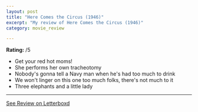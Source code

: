 ```yaml
---
layout: post
title: "Here Comes the Circus (1946)"
excerpt: "My review of Here Comes the Circus (1946)"
category: movie_review

---
```


**Rating:** /5

* Get your red hot moms!
* She performs her own tracheotomy
* Nobody's gonna tell a Navy man when he's had too much to drink
* We won't linger on this one too much folks, there's not much to it
* Three elephants and a little lady

<hr>

[See Review on Letterboxd](https://boxd.it/55ARA9)
